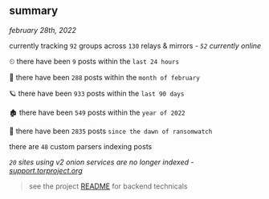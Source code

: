 
## summary
_february 28th, 2022_

currently tracking `92` groups across `130` relays & mirrors - _`52` currently online_

⏲ there have been `9` posts within the `last 24 hours`

🦈 there have been `288` posts within the `month of february`

🪐 there have been `933` posts within the `last 90 days`

🏚 there have been `549` posts within the `year of 2022`

🦕 there have been `2835` posts `since the dawn of ransomwatch`

there are `48` custom parsers indexing posts

_`20` sites using v2 onion services are no longer indexed - [support.torproject.org](https://support.torproject.org/onionservices/v2-deprecation/)_

> see the project [README](https://github.com/thetanz/ransomwatch#ransomwatch--) for backend technicals
